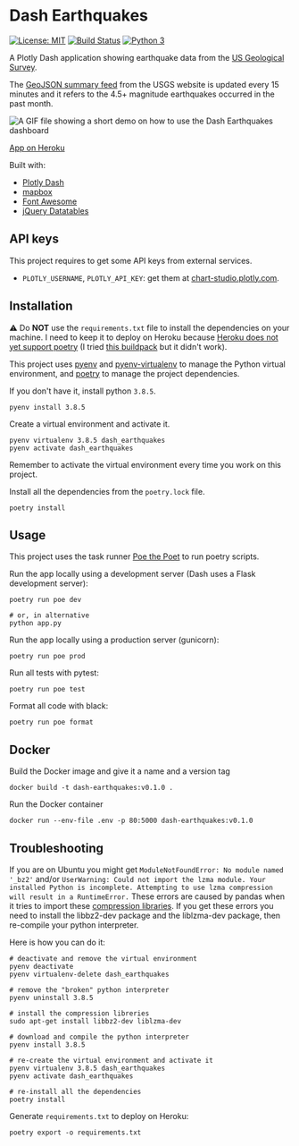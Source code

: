 # Dash Earthquakes

[![License: MIT](https://img.shields.io/badge/License-MIT-blue.svg)](https://opensource.org/licenses/MIT) [![Build Status](https://travis-ci.org/jackdbd/dash-earthquakes.svg?branch=master)](https://travis-ci.org/jackdbd/dash-earthquakes) [![Python 3](https://pyup.io/repos/github/jackdbd/dash-earthquakes/python-3-shield.svg)](https://pyup.io/repos/github/jackdbd/dash-earthquakes/)

A Plotly Dash application showing earthquake data from the [US Geological Survey](https://earthquake.usgs.gov/).

The [GeoJSON summary feed](https://earthquake.usgs.gov/earthquakes/feed/v1.0/geojson.php) from the USGS website is updated every 15 minutes and it refers to the 4.5+ magnitude earthquakes occurred in the past month.

![A GIF file showing a short demo on how to use the Dash Earthquakes dashboard](https://github.com/jackdbd/dash-earthquakes/blob/master/demo.gif "How to use the Dash Earthquakes dashboard")

[App on Heroku](https://belle-croissant-54211.herokuapp.com/)

Built with:

- [Plotly Dash](https://plotly.com/dash/)
- [mapbox](https://www.mapbox.com/)
- [Font Awesome](http://fontawesome.io/)
- [jQuery Datatables](https://datatables.net/)

## API keys

This project requires to get some API keys from external services.

- `PLOTLY_USERNAME`, `PLOTLY_API_KEY`: get them at [chart-studio.plotly.com](https://chart-studio.plotly.com/).

## Installation

:warning: Do **NOT** use the `requirements.txt` file to install the dependencies on your machine. I need to keep it to deploy on Heroku because [Heroku does not yet support poetry](https://github.com/heroku/heroku-buildpack-python/issues/796) (I tried [this buildpack](https://elements.heroku.com/buildpacks/moneymeets/python-poetry-buildpack) but it didn't work).

This project uses [pyenv](https://github.com/pyenv/pyenv) and [pyenv-virtualenv](https://github.com/pyenv/pyenv-virtualenv) to manage the Python virtual environment, and [poetry](https://poetry.eustace.io/) to manage the project dependencies.

If you don't have it, install python `3.8.5`.

```shell
pyenv install 3.8.5
```

Create a virtual environment and activate it.

```shell
pyenv virtualenv 3.8.5 dash_earthquakes
pyenv activate dash_earthquakes
```

Remember to activate the virtual environment every time you work on this project.

Install all the dependencies from the `poetry.lock` file.

```shell
poetry install
```

## Usage

This project uses the task runner [Poe the Poet](https://github.com/nat-n/poethepoet) to run poetry scripts.

Run the app locally using a development server (Dash uses a Flask development server):

```shell
poetry run poe dev

# or, in alternative
python app.py
```

Run the app locally using a production server (gunicorn):

```shell
poetry run poe prod
```

Run all tests with pytest:

```shell
poetry run poe test
```

Format all code with black:

```shell
poetry run poe format
```

## Docker

Build the Docker image and give it a name and a version tag

```shell
docker build -t dash-earthquakes:v0.1.0 .
```

Run the Docker container

```shell
docker run --env-file .env -p 80:5000 dash-earthquakes:v0.1.0
```

## Troubleshooting

If you are on Ubuntu you might get `ModuleNotFoundError: No module named '_bz2'` and/or `UserWarning: Could not import the lzma module. Your installed Python is incomplete. Attempting to use lzma compression will result in a RuntimeError.` These errors are caused by pandas when it tries to import these [compression libraries](https://github.com/pandas-dev/pandas/issues/27575). If you get these errors you need to install the libbz2-dev package and the liblzma-dev package, then re-compile your python interpreter.

Here is how you can do it:

```shell
# deactivate and remove the virtual environment
pyenv deactivate
pyenv virtualenv-delete dash_earthquakes

# remove the "broken" python interpreter
pyenv uninstall 3.8.5

# install the compression libreries
sudo apt-get install libbz2-dev liblzma-dev

# download and compile the python interpreter
pyenv install 3.8.5

# re-create the virtual environment and activate it
pyenv virtualenv 3.8.5 dash_earthquakes
pyenv activate dash_earthquakes

# re-install all the dependencies
poetry install
```

Generate `requirements.txt` to deploy on Heroku:

```shell
poetry export -o requirements.txt
```
